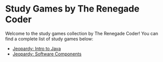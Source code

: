 # Study Games by The Renegade Coder

Welcome to the study games collection by The Renegade Coder! You can
find a complete list of study games below:

- [Jeopardy: Intro to Java][1]
- [Jeopardy: Software Components][2]

[1]: jeopardy/cse-1223/
[2]: jeopardy/cse-2221/
